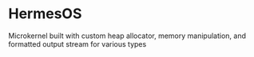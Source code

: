 # HermesOS
Microkernel built with custom heap allocator, memory manipulation, and formatted output stream for various types